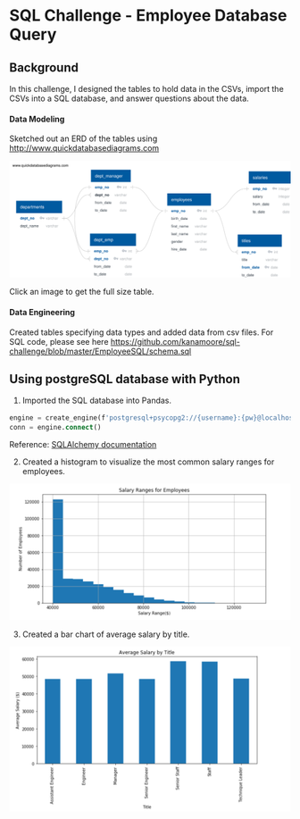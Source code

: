 # SQL Challenge - Employee Database Query

## Background
In this challenge, I designed the tables to hold data in the CSVs, import the CSVs into a SQL database, and answer questions about the data.

#### Data Modeling
Sketched out an ERD of the tables using http://www.quickdatabasediagrams.com

![alt text](https://raw.githubusercontent.com/kanamoore/sql-challenge/master/EmployeeSQL/ERD%20Image.svg)

Click an image to get the full size table.

#### Data Engineering

Created tables specifying data types and added data from csv files.
For SQL code, please see here https://github.com/kanamoore/sql-challenge/blob/master/EmployeeSQL/schema.sql

## Using postgreSQL database with Python

1. Imported the SQL database into Pandas. 

```sql
engine = create_engine(f'postgresql+psycopg2://{username}:{pw}@localhost/sql_homework')
conn = engine.connect()
```   

Reference: [SQLAlchemy documentation](https://docs.sqlalchemy.org/en/latest/core/engines.html#postgresql)

2. Created a histogram to visualize the most common salary ranges for employees.

![alt text](https://github.com/kanamoore/sql-challenge/blob/master/EmployeeSQL/Salary%20Ranges%20for%20Employees.PNG)


3. Created a bar chart of average salary by title.

![alt text](https://github.com/kanamoore/sql-challenge/blob/master/EmployeeSQL/Average%20Salary%20by%20TItle.PNG)
